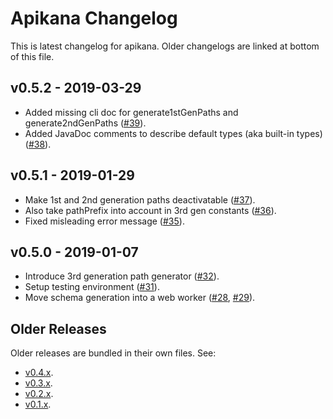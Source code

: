 
# Apikana Changelog

This is latest changelog for apikana. Older changelogs are linked at bottom of
this file.


## v0.5.2 - 2019-03-29

- Added missing cli doc for generate1stGenPaths and generate2ndGenPaths
  ([#39](http://github.com/swisspush/apikana/pull/39)).
- Added JavaDoc comments to describe default types (aka built-in types)
  ([#38](http://github.com/swisspush/apikana/pull/38)).


## v0.5.1 - 2019-01-29

- Make 1st and 2nd generation paths deactivatable
  ([#37](http://github.com/swisspush/apikana/pull/37)).
- Also take pathPrefix into account in 3rd gen constants
  ([#36](http://github.com/swisspush/apikana/pull/36)).
- Fixed misleading error message
  ([#35](http://github.com/swisspush/apikana/pull/35)).


## v0.5.0 - 2019-01-07

- Introduce 3rd generation path generator
  ([#32](https://github.com/swisspush/apikana/pull/32)).
- Setup testing environment
  ([#31](http://github.com/swisspush/apikana/pull/31)).
- Move schema generation into a web worker
  ([#28](http://github.com/swisspush/apikana/issues/28),
  [#29](https://github.com/swisspush/apikana/pull/29)).



## Older Releases

Older releases are bundled in their own files. See:

- [v0.4.x](./changelog-v0.4.x.md).
- [v0.3.x](./changelog-v0.3.x.md).
- [v0.2.x](./changelog-v0.2.x.md).
- [v0.1.x](./changelog-v0.1.x.md).

